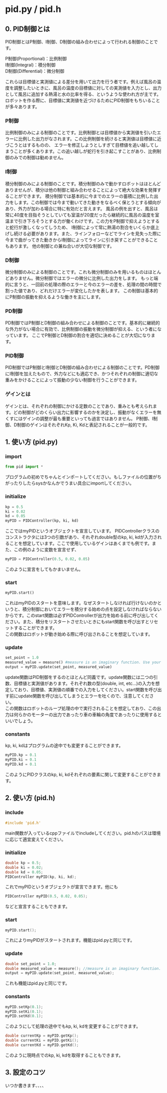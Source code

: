 # pid.py / pid.h

## 0. PID制御とは

PID制御とはP制御、I制御、D制御の組み合わせによって行われる制御のことです。

P制御(Proportional)：比例制御  
I制御(Integral)：積分制御  
D制御(Differential)：微分制御

これらは目標値と実測値による差分を用いて出力を行う者です。例えば風呂の温度を調整したいときに、風呂の温度の目標値に対しての実測値を入力とし、出力として風呂に追加する熱湯と水の比率を得る、というような使われ方が主です。
ロボットを作る際に、目標値に実測値を近づけるためにPID制御をもちいることが多々あります。
### P制御
比例制御のみによる制御のことです。比例制御とは目標値から実測値を引いたエラーに比例した出力がなされます。この比例制御を続けると実測値は目標値に近づこうとはするものの、
エラーを修正しようとしすぎて目標値を追い越してしまうことが多くあります。この追い越しが蛇行を引き起こすことがあり、比例制御のみでの制御は勧めません。

### I制御
積分制御のみによる制御のことです。積分制御のみで動かすロボットはほとんどありませんが、積分は他の制御と組み合わせることによって絶大な効果を発揮することができます。
積分制御では基本的に今までのエラーの蓄積に比例した出力をします。この制御では今まで動いてきた動きをなるべく保とうとする傾向があり、外力が加わる場合に特に有効だと言えます。
風呂の例を出すと、風呂は常に40度を目指そうとしていても室温が20度だったら継続的に風呂の温度を室温まで引き下ろそうとする力が働くわけです。この力をP制御で抑えようとすると蛇行が激しくなってしうため、
I制御によって常に熱湯の割合をいくらか底上げし続ける必要があります。また、ラインフォローなどでラインを見失った際に今まで曲がってきた動きからI制御によってラインに引き戻すことができることもあります。
他の制御との兼ね合いが大切な制御です。

### D制御
微分制御のみによる制御のことです。これも微分制御のみを用いるものはほとんどありません。微分制御ではエラーの微分に比例した出力をします。
もっと端的に言うと、一回前の処理の際のエラーと今のエラーの差を、処理の間の時間で割った値であり、どれだけエラーが変化したかを表します。
この制御は基本的にP制御の振動を抑えるような働きを主にします。

### PD制御
PD制御ではP制御とD制御の組み合わせによる制御のことです。基本的に継続的な外力がない場合に有効で、比例制御の振動を微分制御が抑える、という者になっています。
ここでP制御とD制御の割合を適切に決めることが大切になります。

### PID制御
PID制御ではP制御とI制御とD制御の組み合わせによる制御のことです。PD制御にI制御を加えたもので、外力などにも適応でき、かつそれぞれの制御に適切な重みをかけることによって振動の少ない制御を行うことができます。

### ゲインとは
ゲインとは、それぞれの制御にかける定数のことであり、重みとも考えられます。どの制御がどのくらい出力に影響するのかを決定し、振動がなくエラーを無くすにはゲインの調整が最も重要といっても過言ではありません。
P制御、I制御、D制御のゲインはそれぞれKp, Ki, Kdと表記されることが一般的です。

## 1. 使い方 (pid.py)
### import
```python
from pid import *
```
プログラムの初めでちゃんとインポートしてください。もしファイルの位置がちがったりしたらsysかなんかでうまい具合にimportしてください。

### initialize
```python
kp = 0.5
ki = 0.02
kd = 0.05
myPID = PIDController(kp, ki, kd)
```
ここではmyPIDというオブジェクトを宣言しています。
PIDControllerクラスのコンストラクタには3つの引数があり、それぞれdouble型のkp, ki, kdが入力されることを想定しています。ここで使用しているゲインはあくまでも例です。また、この例のように変数を宣言せず、
```python
myPID = PIDController(0.5, 0.02, 0.05)
```
このように宣言をしてもかまいません。

### start
```python
myPID.start()
```
これはmyPIDのスタートを意味します。なぜスタートしなければ行けないのかというと、積分制御においてエラーを積分する始めの点を設定しなければならないからです。このstart関数は必ずPIDControllerが出力を始める前に呼び出してください。また、積分をリスタートさせたいときにもstart関数を呼び出すとリセットすることができます。  
この関数はロボットが動き始める際に呼び出されることを想定しています。

### update
```python
set_point = 1.0
measured_value = measure() #measure is an imaginary function. Use your own measuring function
output = myPID.update(set_point, measured_value)
```
update関数はPID制御をするのとほとんど同義です。update関数には二つの引数、目標値と実測値があります。それぞれ数の型(double, int, etc...)の入力を想定しており、目標値、実測値の順番での入力をしてください。start関数を呼び出す前にupdate関数を呼び出してしまうとエラーを吐くので、注意してください。  
この関数はロボットのループ処理の中で実行されることを想定しており、この出力は何らかのモーターの出力であったり車の車輪の角度であったりに使用するといいでしょう。

### constants
kp, ki, kdはプログラムの途中でも変更することができます。
```python
myPID.kp = 0.1
myPID.ki = 0.1
myPID.kd = 0.1
```
このようにPIDクラスのkp, ki, kdそれぞれの要素に関して変更することができます。
## 2. 使い方 (pid.h)

### include
```cpp
#include 'pid.h'
```
main関数が入っているcppファイルでincludeしてください。pid.hのパスは環境に応じて適宜変えてください。

### initialize

```cpp
double kp = 0.5;
double ki = 0.02;
double kd = 0.05;
PIDController myPID(kp, ki, kd);
```
これでmyPIDというオブジェクトが宣言できます。他にも
```cpp
PIDController myPID(0.5, 0.02, 0.05);
```
などと宣言することもできます。

### start
```cpp
myPID.start();
```
これによりmyPIDがスタートされます。機能はpid.pyと同じです。

### update
```cpp
double set_point = 1.0;
double measured_value = measure(); //measure is an imaginary function. Use your own measuring function
output = myPID.update(set_point, measured_value);
```
これも機能はpid.pyと同じです。

### constants
```cpp
myPID.setKp(0.1);
myPID.setKi(0.1);
myPID.setKd(0.1);
```
このようにして処理の途中でもkp, ki, kdを変更することができます。
```cpp
double currentKp = myPID.getKp();
double currentKi = myPID.getKi();
double currentKd = myPID.getKd();
```
このように現時点でのkp, ki, kdを取得することもできます。
## 3. 設定のコツ

いつか書きます、、、、
